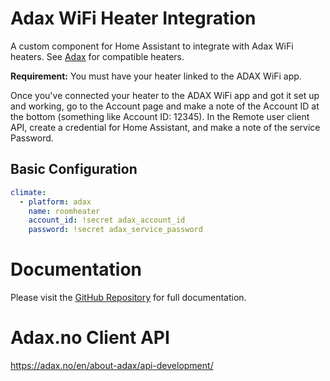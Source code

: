 # Adax WiFi Heater Integration
A custom component for Home Assistant to integrate with Adax WiFi heaters.
See [Adax](https://adax.no/en/wi-fi/) for compatible heaters.

**Requirement:** You must have your heater linked to the ADAX WiFi app.

Once you've connected your heater to the ADAX WiFi app and got it set up and working, go to the
Account page and make a note of the Account ID at the bottom (something like Account ID: 12345).  In the
Remote user client API, create a credential for Home Assistant, and make a note of the service Password.


## Basic Configuration
```yaml
climate:
  - platform: adax
    name: roomheater
    account_id: !secret adax_account_id
    password: !secret adax_service_password
```

# Documentation
Please visit the [GitHub Repository](https://github.com/jon-hedgerows/adax) for full documentation.

# Adax.no Client API
https://adax.no/en/about-adax/api-development/
